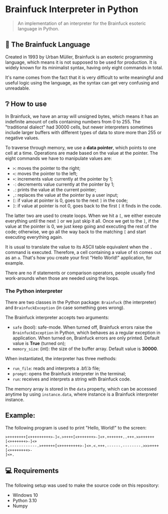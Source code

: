 # Brainfuck Interpreter in Python

> An implementation of an interpreter for the Brainfuck esoteric language in Python.

## :brain: The Brainfuck Language

Created in 1993 by Urban Müller, Brainfuck is an esoteric programming language, which means it is not supposed to be used for production.
It is widely known for its minimalist syntax, having only eight commands in total. 

It's name comes from the fact that it is very difficult to write meaningful and useful logic using the language, as the syntax can get
very confusing and unreadable.

## :grey_question: How to use

In Brainfuck, we have an array will unsigned bytes, which means it has an indefinite amount of cells containing numbers from 0 to 255.
The "traditional dialect" had 30000 cells, but newer interpreters sometimes include larger buffers with different types of data to store
more than 255 or negative values.

To traverse through memory, we use a **data pointer**, which points to one cell at a time. Operations are made based on the value at the pointer.
The eight commands we have to manipulate values are:

- ``>``: moves the pointer to the right;
- ``<``: moves the pointer to the left;
- ``+``: increments value currently at the pointer by 1;
- ``-``: decrements value currently at the pointer by 1;
- ``.``: prints the value at the current pointer;
- ``,``: replaces the value at the pointer by a user input;
- ``[``: if value at pointer is 0, goes to the next ``]`` in the code;
- ``]``: if value at pointer is not 0, goes back to the first ``[`` it finds in the code.

The latter two are used to create loops. When we hit a ``[``, we either execute everything until the next ``]`` or we just skip it all. Once
we get to the ``]``, if the value at the pointer is 0, we just keep going and executing the rest of the code; otherwise, we go all the way back
to the matching ``[`` and start executing everything again.

It is usual to translate the value to its ASCII table equivalent when the ``.`` command is executed. Therefore, a cell containing a value of ``65``
comes out as an ``a``. That's how you create your first "Hello World!" application, for example.

There are no if statements or comparison operators, people usually find work-arounds when those are needed using the loops.

### The Python interpreter

There are two classes in the Python package: ``Brainfuck`` (the interpreter) and ``BrainfuckException`` (in case something goes wrong). 

The Brainfuck interpreter accepts two arguments: 

- ``safe`` (bool): safe-mode. When turned off, Brainfuck errors raise the ``BrainfuckException`` in Python, which behaves as a regular exception in
application. When turned on, Brainfuck errors are only printed. Default value is **True** (turned on);
- ``memory_size``: (int): the size of the buffer array. Default value is **30000**.

When instantiated, the interpreter has three methods:
- ``run_file``: reads and interprets a .bf/.b file;
- ``prompt``: opens the Brainfuck interpreter in the terminal;
- ``run``: receives and interprets a string with Brainfuck code.

The memory array is stored in the ``data`` property, which can be accessed anytime by using ``instance.data``, where instance is a Brainfuck interpreter
instance.

## Example:

The following program is used to print "Hello, World!" to the screen:

```
>++++++++[<+++++++++>-]<.>++++[<+++++++>-]<+.+++++++..+++.>>++++++[<+++++++>-]<+
+.------------.>++++++[<+++++++++>-]<+.<.+++.------.--------.>>>++++[<++++++++>-
]<+.
```

## 💻 Requirements

The following setup was used to make the source code on this repository:

* Windows 10
* Python 3.10
* Numpy
